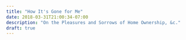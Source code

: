 ```yaml
---
title: "How It's Gone for Me"
date: 2018-03-31T21:00:34-07:00
description: "On the Pleasures and Sorrows of Home Ownership, &c."
draft: true
---
```

